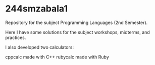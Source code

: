 # 244smzabala1
Repository for the subject Programming Languages (2nd Semester).

Here I have some solutions for the subject workshops, midterms, and practices.

I also developed two calculators:

cppcalc made with C++
rubycalc made with Ruby

